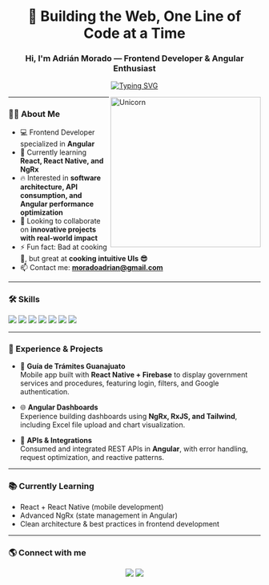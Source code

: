 <h1 align="center">🚀 Building the Web, One Line of Code at a Time</h1>
<h3 align="center">Hi, I'm Adrián Morado — Frontend Developer & Angular Enthusiast</h3>


<p align="center">
  <a href="https://github.com/DenverCoder1/readme-typing-svg">
    <img src="https://readme-typing-svg.herokuapp.com?font=Fira+Code&weight=600&pause=1000&color=32CD32&center=true&vCenter=true&width=600&lines=Frontend+Developer;Passionate+about+Angular;RxJS+%26+NgRx+Fan;Building+apps+with+Firebase;Learning+React+%26+React+Native;Always+improving+my+skills" alt="Typing SVG" />
  </a>
</p>

<img align="right" width=300px alt="Unicorn" src="https://c.tenor.com/GN73MKBawZYAAAAi/busy-cute.gif" />

---

### 👨‍💻 About Me
- 💻 Frontend Developer specialized in **Angular**
- 🌱 Currently learning **React, React Native, and NgRx**
- 🔥 Interested in **software architecture, API consumption, and Angular performance optimization**
- 👯 Looking to collaborate on **innovative projects with real-world impact**
- ⚡ Fun fact: Bad at cooking 🍳, but great at **cooking intuitive UIs 😎**
- 📫 Contact me: **moradoadrian@gmail.com**

---

### 🛠️ Skills
<p>
  <img src="https://img.shields.io/badge/Angular-DD0031?style=for-the-badge&logo=angular&logoColor=white"/>
  <img src="https://img.shields.io/badge/RxJS-B7178C?style=for-the-badge&logo=reactivex&logoColor=white"/>
  <img src="https://img.shields.io/badge/NgRx-BA2BD2?style=for-the-badge&logo=ngrx&logoColor=white"/>
  <img src="https://img.shields.io/badge/TypeScript-3178C6?style=for-the-badge&logo=typescript&logoColor=white"/>
  <img src="https://img.shields.io/badge/JavaScript-F7E017?style=for-the-badge&logo=javascript&logoColor=black"/>
  <img src="https://img.shields.io/badge/TailwindCSS-38B2AC?style=for-the-badge&logo=tailwind-css&logoColor=white"/>
  <img src="https://img.shields.io/badge/Firebase-FFCA28?style=for-the-badge&logo=firebase&logoColor=black"/>
</p>

---

### 🚀 Experience & Projects
- 📱 **Guía de Trámites Guanajuato**  
  Mobile app built with **React Native + Firebase** to display government services and procedures, featuring login, filters, and Google authentication.  

- 🌐 **Angular Dashboards**  
  Experience building dashboards using **NgRx, RxJS, and Tailwind**, including Excel file upload and chart visualization.  

- 🔧 **APIs & Integrations**  
  Consumed and integrated REST APIs in **Angular**, with error handling, request optimization, and reactive patterns.  

---

### 📚 Currently Learning
- React + React Native (mobile development)  
- Advanced NgRx (state management in Angular)  
- Clean architecture & best practices in frontend development  

---

### 🌎 Connect with me
<p align="center">
  <a href="https://linkedin.com/in/moradoadrian" target="_blank"><img src="https://img.shields.io/badge/LinkedIn-0077B5?style=for-the-badge&logo=linkedin&logoColor=white"/></a>
  <a href="mailto:moradoadrian@gmail.com"><img src="https://img.shields.io/badge/Gmail-D14836?style=for-the-badge&logo=gmail&logoColor=white"/></a>
</p>
